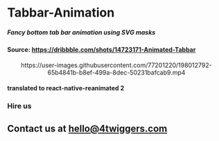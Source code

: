 # Tabbar-Animation

##### Fancy bottom tab bar animation using SVG masks

#### Source: https://dribbble.com/shots/14723171-Animated-Tabbar

<div align="center">
https://user-images.githubusercontent.com/77201220/198012792-65b4841b-b8ef-499a-8dec-50231bafcab9.mp4
</div>

#### translated to react-native-reanimated 2

### Hire us

## Contact us at hello@4twiggers.com